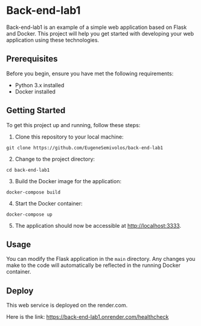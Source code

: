 # Back-end-lab1

Back-end-lab1 is an example of a simple web application based on Flask and Docker. This project will help you get started with developing your web application using these technologies.

## Prerequisites

Before you begin, ensure you have met the following requirements:
- Python 3.x installed
- Docker installed

## Getting Started

To get this project up and running, follow these steps:

1. Clone this repository to your local machine:

`git clone https://github.com/EugeneSemivolos/back-end-lab1`

2. Change to the project directory:

`cd back-end-lab1`

3. Build the Docker image for the application:

`docker-compose build`

4. Start the Docker container:

`docker-compose up`

5. The application should now be accessible at [http://localhost:3333](http://localhost:3333).

## Usage

You can modify the Flask application in the `main` directory. Any changes you make to the code will automatically be reflected in the running Docker container.

## Deploy

This web service is deployed on the render.com. 

Here is the link: https://back-end-lab1.onrender.com/healthcheck
